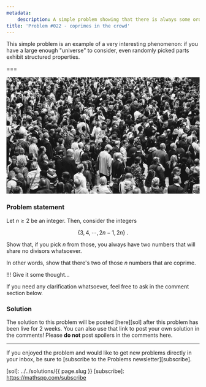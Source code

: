```yaml
---
metadata:
    description: A simple problem showing that there is always some order among chaos.
title: 'Problem #022 - coprimes in the crowd'
---
```


This simple problem is an example of a very interesting phenomenon: if you have a large enough "universe" to consider, even randomly picked parts exhibit structured properties.

===

![A crowd of people, photo by Rob Curran on Unsplash](./crowd.jpg)

### Problem statement

Let $n \geq 2$ be an integer. Then, consider the integers

$$
\{3, 4, \cdots, 2n-1, 2n\}\ .
$$

Show that, if you pick $n$ from those, you always have two numbers that will share no divisors whatsoever.

In other words, show that there's two of those $n$ numbers that are coprime.

!!! Give it some thought...

If you need any clarification whatsoever, feel free to ask in the comment section below.

### Solution

The solution to this problem will be posted [here][sol] after this problem has been live for 2 weeks. You can also use that link to post your own solution in the comments! Please **do not** post spoilers in the comments here.
<!--You can read the solution [here][sol] to compare with your own solution. You can also use that link to post your own solution in the comments! Please **do not** post spoilers in the comments here.-->

---

If you enjoyed the problem and would like to get new problems directly in your inbox, be sure to [subscribe to the Problems newsletter][subscribe].

[sol]: ../../solutions/{{ page.slug }}
[subscribe]: https://mathspp.com/subscribe

